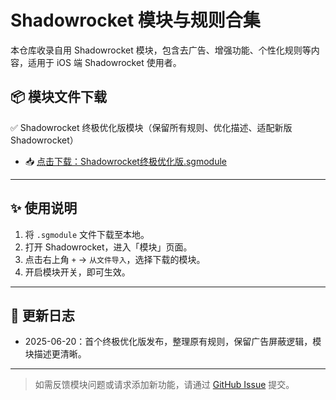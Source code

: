 # Shadowrocket 模块与规则合集

本仓库收录自用 Shadowrocket 模块，包含去广告、增强功能、个性化规则等内容，适用于 iOS 端 Shadowrocket 使用者。

## 📦 模块文件下载

✅ Shadowrocket 终极优化版模块（保留所有规则、优化描述、适配新版 Shadowrocket）

- 📥 [点击下载：Shadowrocket终极优化版.sgmodule](https://raw.githubusercontent.com/xchun5678/shadowrocket/main/Shadowrocket终极优化版.sgmodule)

---

## ✨ 使用说明

1. 将 `.sgmodule` 文件下载至本地。
2. 打开 Shadowrocket，进入「模块」页面。
3. 点击右上角 `+` → `从文件导入`，选择下载的模块。
4. 开启模块开关，即可生效。

---

## 📌 更新日志

- 2025-06-20：首个终极优化版发布，整理原有规则，保留广告屏蔽逻辑，模块描述更清晰。

---

> 如需反馈模块问题或请求添加新功能，请通过 [GitHub Issue](https://github.com/xchun5678/shadowrocket/issues) 提交。
